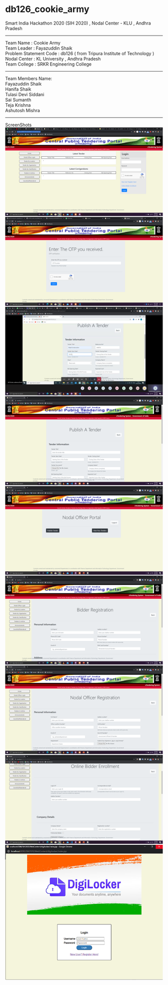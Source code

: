 # db126_cookie_army
Smart India Hackathon 2020 (SIH 2020) , Nodal Center - KLU , Andhra Pradesh <br>
<hr>
Team Name : Cookie Army <br>
Team Leader : Fayazuddin Shaik <br>
Problem Statement Code : db126 ( from Tripura Institute of Technology ) <br>
Nodal Center : KL University , Andhra Pradesh <br>
Team College : SRKR Engineering College <br>
<hr>
Team Members Name:<br>
Fayazuddin Shaik<br>
Hanifa Shaik<br>
Tulasi Devi Siddani<br>
Sai Sumanth<br>
Teja Krishna<br>
Ashutosh Mishra<br>
<hr>
ScreenShots
<img src="ScreenShots/1.png">
<img src="ScreenShots/2.png">
<img src="ScreenShots/3.png">
<img src="ScreenShots/4.png">
<img src="ScreenShots/5.png">
<img src="ScreenShots/6.png">
<img src="ScreenShots/7.png">
<img src="ScreenShots/8.png">
<img src="ScreenShots/9.png">